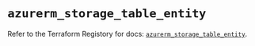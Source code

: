 # `azurerm_storage_table_entity`

Refer to the Terraform Registory for docs: [`azurerm_storage_table_entity`](https://registry.terraform.io/providers/hashicorp/azurerm/3.0.2/docs/resources/storage_table_entity).
